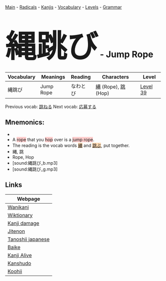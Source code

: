 <style> bigfont {font-size: 100px}</style>
[Main](../README.md) -
[Radicals](../radicals.md) -
[Kanjis](../kanjis.md) -
[Vocabulary](../vocabulary.md) -
[Levels](../levels.md) -
[Grammar](../grammar.md)
# <bigfont> 縄跳び</bigfont> - Jump Rope 

| Vocabulary | Meanings | Reading | Characters | Level |
| --- | --- | --- | --- | --- |
| 縄跳び | Jump Rope | なわとび |  [縄](../kanjis/縄.md) (Rope), [跳](../kanjis/跳.md) (Hop) | [Level 39](../levels/wk_level39.md) |

Previous vocab: [跳ねる](跳ねる.md) Next vocab: [応募する](応募する.md) 

## Mnemonics:

* 
* A <span style="background-color:#ffcccb"> rope</span> that you <span style="background-color:#ffcccb"> hop</span> over is a <span style="background-color:#ffcccb"> jump rope</span>.
* The reading is the vocab words <span style="background-color:#fed8b1"> [縄](https://jisho.org/search/縄)</span> and <span style="background-color:#fed8b1"> [跳ぶ](https://jisho.org/search/跳ぶ)</span>, put together.
* 縄, 跳
* Rope, Hop
* [sound:縄跳び_b.mp3]
* [sound:縄跳び_g.mp3]


## Links 

| Webpage |
| --- |
| [Wanikani          ](https://www.wanikani.com/kanji/縄跳び) |
| [Wiktionary        ](https://en.wiktionary.org/wiki/縄跳び) |
| [Kanji damage      ](http://www.kanjidamage.com/kanji/search?utf8=✓&q=縄跳び) |
| [Jitenon           ](https://jitenon.com/kanji/縄跳び) |
| [Tanoshii japanese ](https://www.tanoshiijapanese.com/dictionary/kanji.cfm?k=縄跳び) |
| [Baike             ](https://baike.baidu.com/item/縄跳び) |
| [Kanji Alive       ](https://app.kanjialive.com/縄跳び) |
| [Kanshudo          ](https://www.kanshudo.com/searchmn?q=縄跳び) |
| [Koohii            ](https://kanji.koohii.com/study/kanji/縄跳び) |
